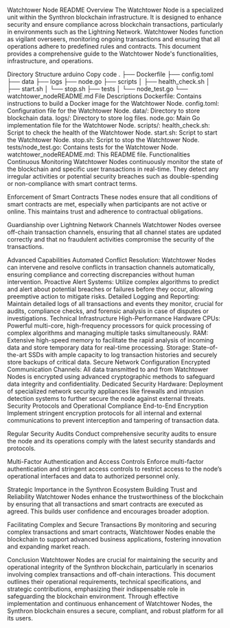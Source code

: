 Watchtower Node README
Overview
The Watchtower Node is a specialized unit within the Synthron blockchain infrastructure. It is designed to enhance security and ensure compliance across blockchain transactions, particularly in environments such as the Lightning Network. Watchtower Nodes function as vigilant overseers, monitoring ongoing transactions and ensuring that all operations adhere to predefined rules and contracts. This document provides a comprehensive guide to the Watchtower Node's functionalities, infrastructure, and operations.

Directory Structure
arduino
Copy code
.
├── Dockerfile
├── config.toml
├── data
├── logs
├── node.go
├── scripts
│   ├── health_check.sh
│   ├── start.sh
│   └── stop.sh
├── tests
│   └── node_test.go
└── watchtower_nodeREADME.md
File Descriptions
Dockerfile: Contains instructions to build a Docker image for the Watchtower Node.
config.toml: Configuration file for the Watchtower Node.
data/: Directory to store blockchain data.
logs/: Directory to store log files.
node.go: Main Go implementation file for the Watchtower Node.
scripts/:
health_check.sh: Script to check the health of the Watchtower Node.
start.sh: Script to start the Watchtower Node.
stop.sh: Script to stop the Watchtower Node.
tests/node_test.go: Contains tests for the Watchtower Node.
watchtower_nodeREADME.md: This README file.
Functionalities
Continuous Monitoring
Watchtower Nodes continuously monitor the state of the blockchain and specific user transactions in real-time. They detect any irregular activities or potential security breaches such as double-spending or non-compliance with smart contract terms.

Enforcement of Smart Contracts
These nodes ensure that all conditions of smart contracts are met, especially when participants are not active or online. This maintains trust and adherence to contractual obligations.

Guardianship over Lightning Network Channels
Watchtower Nodes oversee off-chain transaction channels, ensuring that all channel states are updated correctly and that no fraudulent activities compromise the security of the transactions.

Advanced Capabilities
Automated Conflict Resolution: Watchtower Nodes can intervene and resolve conflicts in transaction channels automatically, ensuring compliance and correcting discrepancies without human intervention.
Proactive Alert Systems: Utilize complex algorithms to predict and alert about potential breaches or failures before they occur, allowing preemptive action to mitigate risks.
Detailed Logging and Reporting: Maintain detailed logs of all transactions and events they monitor, crucial for audits, compliance checks, and forensic analysis in case of disputes or investigations.
Technical Infrastructure
High-Performance Hardware
CPUs: Powerful multi-core, high-frequency processors for quick processing of complex algorithms and managing multiple tasks simultaneously.
RAM: Extensive high-speed memory to facilitate the rapid analysis of incoming data and store temporary data for real-time processing.
Storage: State-of-the-art SSDs with ample capacity to log transaction histories and securely store backups of critical data.
Secure Network Configuration
Encrypted Communication Channels: All data transmitted to and from Watchtower Nodes is encrypted using advanced cryptographic methods to safeguard data integrity and confidentiality.
Dedicated Security Hardware: Deployment of specialized network security appliances like firewalls and intrusion detection systems to further secure the node against external threats.
Security Protocols and Operational Compliance
End-to-End Encryption
Implement stringent encryption protocols for all internal and external communications to prevent interception and tampering of transaction data.

Regular Security Audits
Conduct comprehensive security audits to ensure the node and its operations comply with the latest security standards and protocols.

Multi-Factor Authentication and Access Controls
Enforce multi-factor authentication and stringent access controls to restrict access to the node’s operational interfaces and data to authorized personnel only.

Strategic Importance in the Synthron Ecosystem
Building Trust and Reliability
Watchtower Nodes enhance the trustworthiness of the blockchain by ensuring that all transactions and smart contracts are executed as agreed. This builds user confidence and encourages broader adoption.

Facilitating Complex and Secure Transactions
By monitoring and securing complex transactions and smart contracts, Watchtower Nodes enable the blockchain to support advanced business applications, fostering innovation and expanding market reach.

Conclusion
Watchtower Nodes are crucial for maintaining the security and operational integrity of the Synthron blockchain, particularly in scenarios involving complex transactions and off-chain interactions. This document outlines their operational requirements, technical specifications, and strategic contributions, emphasizing their indispensable role in safeguarding the blockchain environment. Through effective implementation and continuous enhancement of Watchtower Nodes, the Synthron blockchain ensures a secure, compliant, and robust platform for all its users.